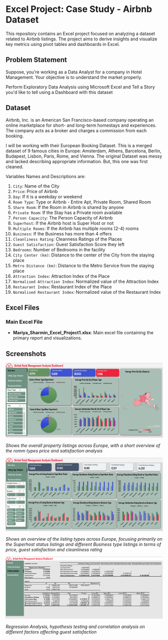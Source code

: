 # Excel Project: Case Study - Airbnb Dataset

This repository contains an Excel project focused on analyzing a dataset related to Airbnb listings. The project aims to derive insights and visualize key metrics using pivot tables and dashboards in Excel.

## Problem Statement
Suppose, you're working as a Data Analyst for a company in Hotel Management. Your objective is to understand the market properly. 

Perform Exploratory Data Analysis using Microsoft Excel and Tell a Story you'd like to tell using a Dashboard with this dataset

## Dataset

Airbnb, Inc. is an American San Francisco-based company operating an online marketplace for short- and long-term homestays and experiences. The company acts as a broker and charges a commission from each booking.  

I will be working with their European Booking Dataset. This is a merged dataset of 9 famous cities in Europe:
Amsterdam, Athens, Barcelona, Berlin, Budapest, Lisbon, Paris, Rome, and Vienna.
The original Dataset was messy and lacked describing appropriate information. But, this one was first cleaned.

Variables Names and Descriptions are:

1. `City`: Name of the City
2. `Price`: Price of Airbnb
3. `Day`: If it is a weekday or weekend
4. `Room Type`: Type or Airbnb - Entire Apt, Private Room, Shared Room
5. `Share Room`: If the Room in Airbnb is shared by anyone
6. `Private Room`: If the Stay has a Private room available
7. `Person Capacity`: The Person Capacity of Airbnb
8. `Superhost`: If the Airbnb host is Super Host or not
9. `Multiple Rooms`: If the Airbnb has multiple rooms (2-4) rooms
10. `Business`: If the Business has more than 4 offers
11. `Cleanliness Rating`: Cleanness Ratings of the Places
12. `Guest Satisfaction`: Guest Satisfaction Score they left
13. `Bedrooms`: Number of Bedrooms in the facility
14. `City Center (km)`: Distance to the center of the City from the staying place
15. `Metro Distance (km)`: Distance to the Metro Service from the staying place
16. `Attraction Index`: Attraction Index of the Place
17. `Normalised Attraction Index`: Normalized value of the Attraction Index
18. `Restaurant Index`: Restaurant Index of the Place
19. `Normalised Restaurant Index`: Normalized value of the Restaurant Index

## Excel Files

### Main Excel File

- **Mariya_Sharmin_Excel_Project1.xlsx**: Main excel file containing the primary report and visualizations.

## Screenshots

![Overview](/Excel_Case_Study_Airbnb/Images/Overview.png)

*Shows the overall property listings across Europe, with a short overview of the romm types price and satisfaction analysis*

![Listing Analysis](/Excel_Case_Study_Airbnb/Images/Listing.png)

*Shows an overview of the listing types across Europe, focusing primarily on the Superhost status listings and different Business type listings in terms of price, guest satisfaction and cleanliness rating*

![Statistical Analysis](/Excel_Case_Study_Airbnb/Images/st.png)

*Regression Analysis, hypothesis testing and correlation analysis on different factors affecting guest satisfaction*

